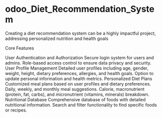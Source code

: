 # odoo_Diet_Recommendation_System
Creating a diet recommendation system can be a highly impactful project, addressing personalized nutrition and health goals

Core Features

User Authentication and Authorization
Secure login system for users and admins.
Role-based access control to ensure data privacy and security.
User Profile Management
Detailed user profiles including age, gender, weight, height, dietary preferences, allergies, and health goals.
Option to update personal information and health metrics.
Personalized Diet Plans
Customized meal plans based on user profiles and dietary preferences.
Daily, weekly, and monthly meal suggestions.
Calorie, macronutrient (protein, fat, carbs), and micronutrient (vitamins, minerals) breakdown.
Nutritional Database
Comprehensive database of foods with detailed nutritional information.
Search and filter functionality to find specific foods or recipes.

